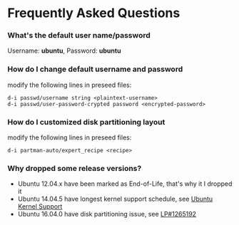 # Frequently Asked Questions

### What's the default user name/password

Username: **ubuntu**, Password: **ubuntu**


### How do I change default username and password

modify the following lines in preseed files:

    d-i passwd/username string <plaintext-username>
    d-i passwd/user-password-crypted password <encrypted-password>

### How do I customized disk partitioning layout

modify the following lines in preseed files:

    d-i partman-auto/expert_recipe <recipe>


### Why dropped some release versions?

- Ubuntu 12.04.x have been marked as End-of-Life, that's why it I dropped it
- Ubuntu 14.04.5 have longest kernel support schedule, see [Ubuntu Kernel Support](https://wiki.ubuntu.com/Kernel/LTSEnablementStack#Kernel.2FSupport.A14.04.x_Ubuntu_Kernel_Support)
- Ubuntu 16.04.0 have disk partitioning issue, see [LP#1265192](https://bugs.launchpad.net/bugs/1265192)
